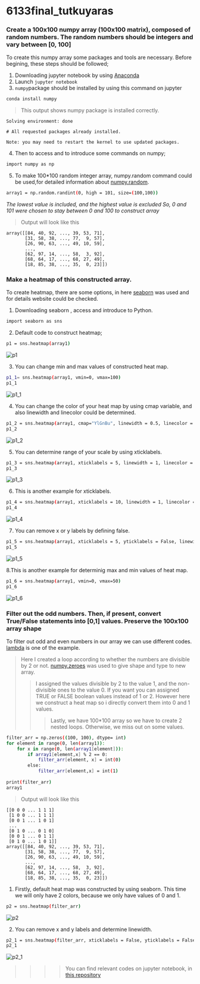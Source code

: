 # 6133final_tutkuyaras
### Create a 100x100 numpy array (100x100 matrix), composed of random numbers. The random numbers should be integers and vary between [0, 100]
To create this numpy array some packages and tools are necessary. Before begining, these steps should be followed;
1. Downloading jupyter notebook by using [Anaconda](https://www.anaconda.com/products/individual)
2. Launch `jupyter notebook` 
3. `numpy`package should be installed by using this command on jupyter 
```bash
conda install numpy
````
> This output shows numpy package is installed correctly.

```Collecting package metadata (current_repodata.json): done
Solving environment: done

# All requested packages already installed.

Note: you may need to restart the kernel to use updated packages.
```
4. Then to access and to introduce some commands on numpy; 
```bash
import numpy as np
````
5. To make 100*100 random integer array, numpy.random command could be used,for detailed information about [numpy.random](https://numpy.org/doc/stable/reference/random/index.html?highlight=random#module-numpy.random). 
```bash
array1 = np.random.randint(0, high = 101, size=(100,100))
`````
*The lowest value is included, and the highest value is excluded*
*So, 0 and 101 were chosen to stay between 0 and 100 to construct array*
> Output will look like this
````
array([[84, 40, 92, ..., 39, 53, 71],
       [31, 58, 38, ..., 77,  9, 57],
       [26, 90, 63, ..., 49, 10, 59],
       ...,
       [62, 97, 14, ..., 58,  3, 92],
       [68, 64, 17, ..., 68, 27, 49],
       [18, 85, 38, ..., 35,  0, 23]])
````
### Make a heatmap of this constructed array.
To create heatmap, there are some options, in here [seaborn](https://seaborn.pydata.org/generated/seaborn.heatmap.html) was used and for details website could be checked. 
1. Downloading seaborn , access and introduce to Python.
```bash
import seaborn as sns
````
2. Default code to construct heatmap;
```bash
p1 = sns.heatmap(array1)
````
![p1](https://user-images.githubusercontent.com/82367415/150316549-17fe1249-7e9c-465e-aaa0-1e81940277eb.png)

3. You can change min and max values of constructed heat map. 
```bash
p1_1= sns.heatmap(array1, vmin=0, vmax=100)
p1_1
````
![p1_1](https://user-images.githubusercontent.com/82367415/150316528-eae5c9e6-9d29-4635-bee6-f0d813b7ef6f.png)

4. You can change the color of your heat map by using cmap variable, and also linewidth and linecolor could be determined.
```bash
p1_2 = sns.heatmap(array1, cmap="YlGnBu", linewidth = 0.5, linecolor = 'white')
p1_2
````
![p1_2](https://user-images.githubusercontent.com/82367415/150316540-807b43cb-8d0d-469f-a58d-e18552dbb58c.png)

5. You can determine range of your scale by using xticklabels. 
```bash
p1_3 = sns.heatmap(array1, xticklabels = 5, linewidth = 1, linecolor = 'white')
p1_3
````
![p1_3](https://user-images.githubusercontent.com/82367415/150316541-f6aff3c0-f0bc-43f7-8d5b-3cc5bb4989ea.png)

6. This is another example for xticklabels.
```bash
p1_4 = sns.heatmap(array1, xticklabels = 10, linewidth = 1, linecolor = 'white')
p1_4
````
![p1_4](https://user-images.githubusercontent.com/82367415/150316544-c91453a5-7b2f-4263-a1af-de96f7ca7e53.png)

7. You can remove x or y labels by defining false.
```bash
p1_5 = sns.heatmap(array1, xticklabels = 5, yticklabels = False, linewidth = 1, linecolor = 'white')
p1_5
````
![p1_5](https://user-images.githubusercontent.com/82367415/150316545-2f1edfd8-68ed-4f70-a01a-96336d4faa70.png)

8.This is another example for determinig max and min values of heat map.
```bash
p1_6 = sns.heatmap(array1, vmin=0, vmax=50)
p1_6
````
![p1_6](https://user-images.githubusercontent.com/82367415/150316547-ca8f9b08-331c-4179-8431-283ac3c44b85.png)

### Filter out the odd numbers. Then, if present, convert True/False statements into [0,1] values. Preserve the 100x100 array shape
To filter out odd and even numbers in our array we can use different codes. [lambda](https://realpython.com/python-lambda/) is one of the example.
>Here I created a loop according to whether the numbers are divisible by 2 or not. [numpy.zeroes](https://numpy.org/doc/stable/reference/generated/numpy.zeros.html) was used to give shape and type to new array. 
>>I assigned the values divisible by 2 to the value 1, and the non-divisible ones to the value 0. If you want you can assigned TRUE or FALSE boolean values instead of 1 or 2. However here we construct a heat map so i directly convert them into 0 and 1 values.
>>> Lastly, we have 100*100 array so we have to create 2 nested loops. Otherwise, we miss out on some values.
```bash
filter_arr = np.zeros((100, 100), dtype= int)
for element in range(0, len(array1)):
    for x in range(0, len(array1[element])):
        if array1[element,x] % 2 == 0:
            filter_arr[element, x] = int(0)
        else:
            filter_arr[element,x] = int(1)
            
print(filter_arr)
array1
````
>Output will look like this
````
[[0 0 0 ... 1 1 1]
 [1 0 0 ... 1 1 1]
 [0 0 1 ... 1 0 1]
 ...
 [0 1 0 ... 0 1 0]
 [0 0 1 ... 0 1 1]
 [0 1 0 ... 1 0 1]]
array([[84, 40, 92, ..., 39, 53, 71],
       [31, 58, 38, ..., 77,  9, 57],
       [26, 90, 63, ..., 49, 10, 59],
       ...,
       [62, 97, 14, ..., 58,  3, 92],
       [68, 64, 17, ..., 68, 27, 49],
       [18, 85, 38, ..., 35,  0, 23]])
````

1. Firstly, default heat map was constructed by using seaborn. This time we will only have 2 colors, because we only have values of 0 and 1.
```bash
p2 = sns.heatmap(filter_arr)
````
![p2](https://user-images.githubusercontent.com/82367415/150316553-604ae3f2-5dc4-454c-835c-96e07f74de90.png)

2. You can remove x and y labels and determine linewidth.
```bash
p2_1 = sns.heatmap(filter_arr, xticklabels = False, yticklabels = False, linewidth = 1, linecolor = 'white')
p2_1
````
![p2_1](https://user-images.githubusercontent.com/82367415/150316552-55a4beeb-72a6-4b2d-be91-24a9e1e05661.png)

>>>> You can find relevant codes on jupyter notebook, in [this repository](https://github.com/tutkuyaras/6133final_tutkuyaras) 


